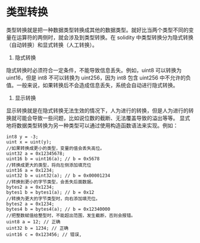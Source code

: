 # 类型转换

类型转换就是把一种数据类型转换成其他的数据类型。就好比当两个类型不同的变量在运算符的两侧时，就会涉及到类型转换。在 solidity 中类型转换分为隐式转换（自动转换）和显式转换（人工转换）。

1. 隐式转换

隐式转换时必须符合一定条件，不能导致信息丢失。例如，uint8 可以转换为 uint16，但是 int8 不可以转换为 uint256，因为 int8 包含 uint256 中不允许的负值。一般来说，如果转换后不会造成信息丢失，系统会自动进行隐式转换。

1. 显示转换

显示转换就是在隐式转换无法生效的情况下，人为进行的转换，但是人为进行的转换就可能会导致一些问题，比如说位数的截断、无法覆盖导致的溢出等等。 显式地将数据类型转换为另一种类型可以通过使用构造函数语法来实现。例如：

```
int8 y = -3; 
uint x = uint(y); 
//如果转换成更小的类型，变量的值会丢失高位。 
uint32 a = 0x12345678; 
uint16 b = uint16(a); // b = 0x5678 
//转换成更大的类型，将向左侧添加填充位 
uint16 a = 0x1234;
uint32 b = uint32(a); // b = 0x00001234 
//转换到更小的字节类型，会丢失后面数据。 
bytes2 a = 0x1234; 
bytes1 b = bytes1(a); // b = 0x12 
//转换为更大的字节类型时，向右添加填充位。 
bytes2 a = 0x1234; 
bytes4 b = bytes4(a); // b = 0x12340000 
//把整数赋值给整型时，不能超出范围，发生截断，否则会报错。 
uint8 a = 12; // 正确 
uint32 b = 1234; // 正确 
uint16 c = 0x123456; // 错误,
```
